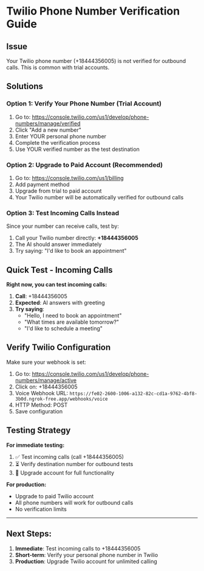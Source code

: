 # Twilio Phone Number Verification Guide

## Issue
Your Twilio phone number (+18444356005) is not verified for outbound calls. This is common with trial accounts.

## Solutions

### Option 1: Verify Your Phone Number (Trial Account)
1. Go to: https://console.twilio.com/us1/develop/phone-numbers/manage/verified
2. Click "Add a new number"
3. Enter YOUR personal phone number
4. Complete the verification process
5. Use YOUR verified number as the test destination

### Option 2: Upgrade to Paid Account (Recommended)
1. Go to: https://console.twilio.com/us1/billing
2. Add payment method
3. Upgrade from trial to paid account
4. Your Twilio number will be automatically verified for outbound calls

### Option 3: Test Incoming Calls Instead
Since your number can receive calls, test by:
1. Call your Twilio number directly: **+18444356005**
2. The AI should answer immediately
3. Try saying: "I'd like to book an appointment"

## Quick Test - Incoming Calls

**Right now, you can test incoming calls:**

1. **Call**: +18444356005
2. **Expected**: AI answers with greeting
3. **Try saying**: 
   - "Hello, I need to book an appointment"
   - "What times are available tomorrow?"
   - "I'd like to schedule a meeting"

## Verify Twilio Configuration

Make sure your webhook is set:
1. Go to: https://console.twilio.com/us1/develop/phone-numbers/manage/active
2. Click on: +18444356005
3. Voice Webhook URL: `https://fe02-2600-1006-a132-82c-cd1a-9762-4bf8-3b0d.ngrok-free.app/webhooks/voice`
4. HTTP Method: POST
5. Save configuration

## Testing Strategy

**For immediate testing:**
1. ✅ Test incoming calls (call +18444356005)
2. ⏳ Verify destination number for outbound tests
3. 🚀 Upgrade account for full functionality

**For production:**
- Upgrade to paid Twilio account
- All phone numbers will work for outbound calls
- No verification limits

---

## Next Steps:
1. **Immediate**: Test incoming calls to +18444356005
2. **Short-term**: Verify your personal phone number in Twilio
3. **Production**: Upgrade Twilio account for unlimited calling